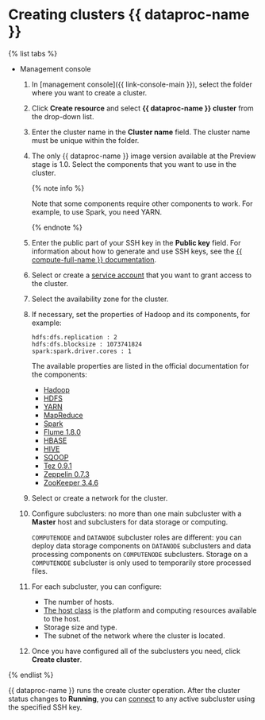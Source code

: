 # Creating clusters {{ dataproc-name }}

{% list tabs %}

- Management console

  1. In [management console]({{ link-console-main }}), select the folder where you want to create a cluster.

  1. Click **Create resource** and select **{{ dataproc-name }} cluster** from the drop-down list.

  1. Enter the cluster name in the **Cluster name** field. The cluster name must be unique within the folder.

  1. The only {{ dataproc-name }} image version available at the Preview stage is 1.0. Select the components that you want to use in the cluster.

     {% note info %}

     Note that some components require other components to work. For example, to use Spark, you need YARN.

     {% endnote %}

  1. Enter the public part of your SSH key in the **Public key** field. For information about how to generate and use SSH keys, see the [{{ compute-full-name }} documentation](../../compute/operations/vm-connect/ssh.md).

  1. Select or create a [service account](../../iam/concepts/users/service-accounts.md) that you want to grant access to the cluster.

  1. Select the availability zone for the cluster.

  1. If necessary, set the properties of Hadoop and its components, for example:

     ```
     hdfs:dfs.replication : 2
     hdfs:dfs.blocksize : 1073741824
     spark:spark.driver.cores : 1
     ```

     The available properties are listed in the official documentation for the components:
     * [Hadoop](https://hadoop.apache.org/docs/current/hadoop-project-dist/hadoop-common/core-default.xml)
     * [HDFS](https://hadoop.apache.org/docs/current/hadoop-project-dist/hadoop-hdfs/hdfs-default.xml)
     * [YARN](https://hadoop.apache.org/docs/current/hadoop-yarn/hadoop-yarn-common/yarn-default.xml)
     * [MapReduce](https://hadoop.apache.org/docs/current/hadoop-mapreduce-client/hadoop-mapreduce-client-core/mapred-default.xml)
     * [Spark](https://spark.apache.org/docs/2.2.3/configuration.html#available-properties)
     * [Flume 1.8.0](https://flume.apache.org/releases/content/1.8.0/FlumeUserGuide.html#flume-properties)
     * [HBASE](https://hbase.apache.org/book.html#hbase_default_configurations)
     * [HIVE](https://cwiki.apache.org/confluence/display/Hive/Configuration+Properties)
     * [SQOOP](https://sqoop.apache.org/docs/1.4.6/SqoopUserGuide.html#_additional_import_configuration_properties)
     * [Tez 0.9.1](https://tez.apache.org/releases/0.9.1/tez-api-javadocs/configs/TezConfiguration.html)
     * [Zeppelin 0.7.3](https://zeppelin.apache.org/docs/0.7.3/install/configuration.html)
     * [ZooKeeper 3.4.6](http://zookeeper.apache.org/doc/r3.4.6/zookeeperAdmin#sc_configuration)

  1. Select or create a network for the cluster.

  1. Configure subclusters: no more than one main subcluster with a **Master** host and subclusters for data storage or computing.

     `COMPUTENODE` and `DATANODE` subcluster roles are different: you can deploy data storage components on `DATANODE` subclusters and data processing components on `COMPUTENODE` subclusters. Storage on a `COMPUTENODE` subcluster is only used to temporarily store processed files.

  1. For each subcluster, you can configure:
     * The number of hosts.
     * [The host class](../concepts/instance-types.md) is the platform and computing resources available to the host.
     * Storage size and type.
     * The subnet of the network where the cluster is located.

  1. Once you have configured all of the subclusters you need, click **Create cluster**.

{% endlist %}

{{ dataproc-name }} runs the create cluster operation. After the cluster status changes to **Running**, you can [connect](connect.md) to any active subcluster using the specified SSH key.

